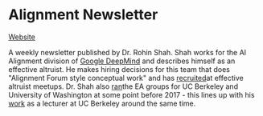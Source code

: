 # Alignment Newsletter

[Website](https://rohinshah.com/alignment-newsletter/)

A weekly newsletter published by Dr. Rohin Shah.  Shah works  for the AI Alignment division of [Google DeepMind]() and describes himself as an effective altruist. He makes hiring decisions for this team that does "Alignment Forum style conceptual work" and has [recruited](https://twitter.com/rohinmshah/status/1513523985216155663)at effective altruist meetups. Dr. Shah also [ran](https://forum.effectivealtruism.org/users/rohinmshah)the EA groups for UC Berkeley and University of Washington at some point before 2017 - this lines up with his [work](https://rohinshah.com/resume/) as a lecturer at UC Berkeley around the same time.
